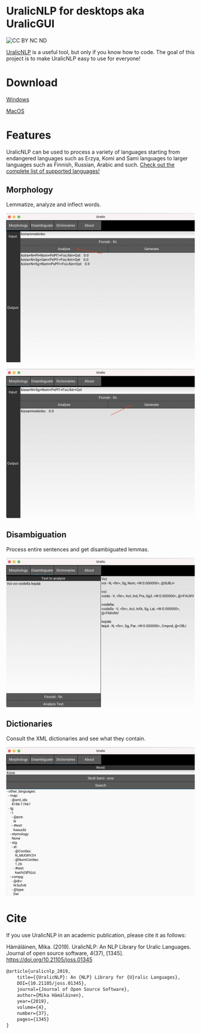 # UralicNLP for desktops aka UralicGUI

![CC BY NC ND](https://i.creativecommons.org/l/by-nc-nd/4.0/88x31.png)

[UralicNLP](https://github.com/mikahama/uralicNLP) is a useful tool, but only if you know how to code. The goal of this project is to make UralicNLP easy to use for everyone!

# Download

[Windows](https://github.com/mikahama/uralicGUI/releases/download/1.0/install_uralicNLP.exe)

[MacOS](https://github.com/mikahama/uralicGUI/releases/download/1.0-mac/uralicNLP.dmg)

# Features

UralicNLP can be used to process a variety of languages starting from endangered languages such as Erzya, Komi and Sami languages to larger languages such as Finnish, Russian, Arabic and such. [Check out the complete list of supported languages!](https://models.uralicnlp.com/nightly/)

## Morphology

Lemmatize, analyze and inflect words.

![analyze gui](https://github.com/mikahama/uralicGUI/raw/main/pics/morph_analyse.png)

![inflect gui](https://github.com/mikahama/uralicGUI/raw/main/pics/morph_generate.png)

## Disambiguation

Process entire sentences and get disambiguated lemmas.

![cg gui](https://github.com/mikahama/uralicGUI/raw/main/pics/cg.png)

## Dictionaries

Consult the XML dictionaries and see what they contain.

![dictionary gui](https://github.com/mikahama/uralicGUI/raw/main/pics/dictionary.png)

# Cite

If you use UralicNLP in an academic publication, please cite it as follows:

Hämäläinen, Mika. (2019). UralicNLP: An NLP Library for Uralic Languages. Journal of open source software, 4(37), [1345]. https://doi.org/10.21105/joss.01345

    @article{uralicnlp_2019, 
        title={{UralicNLP}: An {NLP} Library for {U}ralic Languages},
        DOI={10.21105/joss.01345}, 
        journal={Journal of Open Source Software}, 
        author={Mika Hämäläinen}, 
        year={2019}, 
        volume={4},
        number={37},
        pages={1345}
    }
